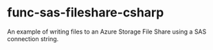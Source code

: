 # func-sas-fileshare-csharp
An example of writing files to an Azure Storage File Share using a SAS connection string.
